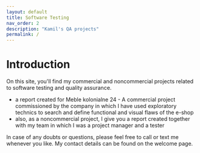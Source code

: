 ```yaml
---
layout: default
title: Software Testing
nav_order: 2
description: "Kamil's QA projects"
permalink: /
---
```


# Introduction

On this site, you'll find my commercial and noncommercial projects related to software testing and quality assurance.

* a report created for Meble kolonialne 24 - A commercial project commissioned by the company in which I have used exploratory technics to search and define functional and visual flaws of the e-shop   
* also, as a noncommercial project, I give you a report created together with my team in which I was a project manager and a tester

In case of any doubts or questions, please feel free to call or text me whenever you like. My contact details can be found on the welcome page.